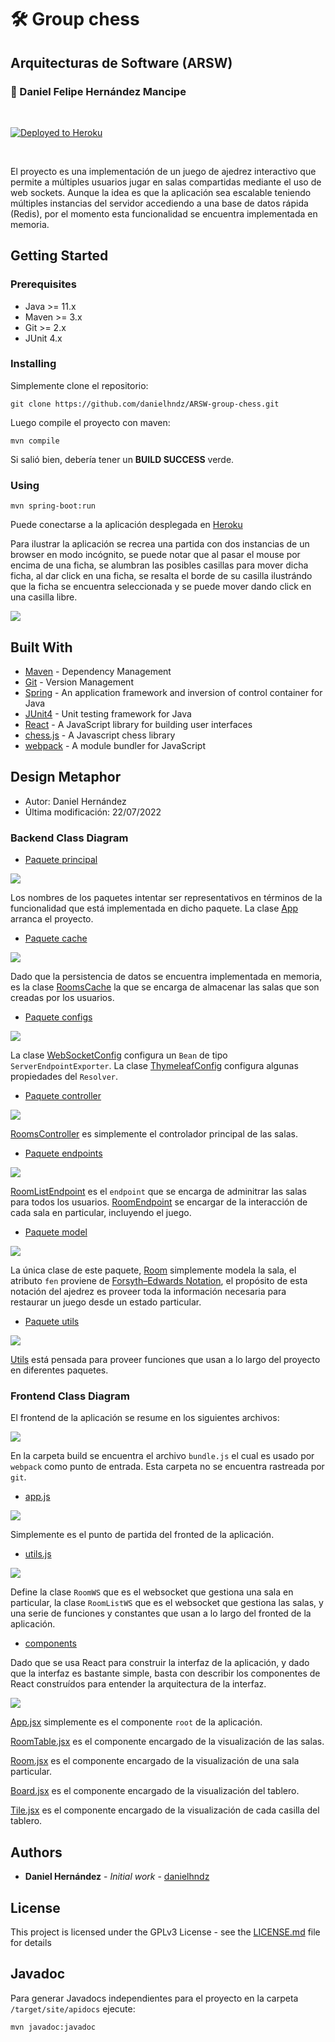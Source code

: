 # :hammer_and_wrench: Group chess

## Arquitecturas de Software (ARSW)

### :pushpin: Daniel Felipe Hernández Mancipe

<br/>

[![Deployed to Heroku](https://www.herokucdn.com/deploy/button.png)](https://secure-brook-34164.herokuapp.com/)

<br/>

El proyecto es una implementación de un juego de ajedrez interactivo que permite a múltiples usuarios jugar en salas compartidas mediante el uso de web sockets. Aunque la idea es que la aplicación sea escalable teniendo múltiples instancias del servidor accediendo a una base de datos rápida (Redis), por el momento esta funcionalidad se encuentra implementada en memoria.

## Getting Started

### Prerequisites

- Java >= 11.x
- Maven >= 3.x
- Git >= 2.x
- JUnit 4.x

### Installing

Simplemente clone el repositorio:

```
git clone https://github.com/danielhndz/ARSW-group-chess.git
```

Luego compile el proyecto con maven:

```
mvn compile
```

Si salió bien, debería tener un **BUILD SUCCESS** verde.

### Using

```
mvn spring-boot:run
```

Puede conectarse a la aplicación desplegada en [Heroku](https://secure-brook-34164.herokuapp.com/)

Para ilustrar la aplicación se recrea una partida con dos instancias de un browser en modo incógnito, se puede notar que al pasar el mouse por encima de una ficha, se alumbran las posibles casillas para mover dicha ficha, al dar click en una ficha, se resalta el borde de su casilla ilustrándo que la ficha se encuentra seleccionada y se puede mover dando click en una casilla libre.

![](../media/demo.gif?raw=true)

## Built With

- [Maven](https://maven.apache.org/) - Dependency Management
- [Git](https://git-scm.com/) - Version Management
- [Spring](https://spring.io/) - An application framework and inversion of control container for Java
- [JUnit4](https://junit.org/junit4/) - Unit testing framework for Java
- [React](https://reactjs.org/) - A JavaScript library for building user interfaces
- [chess.js](https://github.com/jhlywa/chess.js) - A Javascript chess library
- [webpack](https://webpack.js.org/) - A module bundler for JavaScript

## Design Metaphor

- Autor: Daniel Hernández
- Última modificación: 22/07/2022

### Backend Class Diagram

- [Paquete principal](/src/main/java/edu/escuelaing/arsw/finalproj/groupchess/)

![](../media/pkg_groupchess.png?raw=true)

Los nombres de los paquetes intentar ser representativos en términos de la funcionalidad que está implementada en dicho paquete. La clase [App](/src/main/java/edu/escuelaing/arsw/finalproj/groupchess/App.java) arranca el proyecto.

- [Paquete cache](/src/main/java/edu/escuelaing/arsw/finalproj/groupchess/cache/)

![](../media/pkg_cache.png?raw=true)

Dado que la persistencia de datos se encuentra implementada en memoria, es la clase [RoomsCache](/src/main/java/edu/escuelaing/arsw/finalproj/groupchess/cache/RoomsCache.java) la que se encarga de almacenar las salas que son creadas por los usuarios.

- [Paquete configs](/src/main/java/edu/escuelaing/arsw/finalproj/groupchess/configs/)

![](../media/pkg_configs.png?raw=true)

La clase [WebSocketConfig](/src/main/java/edu/escuelaing/arsw/finalproj/groupchess/configs/WebSocketConfig.java) configura un `Bean` de tipo `ServerEndpointExporter`. La clase [ThymeleafConfig](/src/main/java/edu/escuelaing/arsw/finalproj/groupchess/configs/ThymeleafConfig.java) configura algunas propiedades del `Resolver`.

- [Paquete controller](/src/main/java/edu/escuelaing/arsw/finalproj/groupchess/controller/)

![](../media/pkg_controller.png?raw=true)

[RoomsController](/src/main/java/edu/escuelaing/arsw/finalproj/groupchess/controller/RoomsController.java) es simplemente el controlador principal de las salas.

- [Paquete endpoints](/src/main/java/edu/escuelaing/arsw/finalproj/groupchess/endpoints/)

![](../media/pkg_endpoints.png?raw=true)

[RoomListEndpoint](/src/main/java/edu/escuelaing/arsw/finalproj/groupchess/endpoints/RoomListEndpoint.java) es el `endpoint` que se encarga de adminitrar las salas para todos los usuarios. [RoomEndpoint](/src/main/java/edu/escuelaing/arsw/finalproj/groupchess/endpoints/RoomEndPoint.java) se encargar de la interacción de cada sala en particular, incluyendo el juego.

- [Paquete model](/src/main/java/edu/escuelaing/arsw/finalproj/groupchess/model/)

![](../media/pkg_model.png?raw=true)

La única clase de este paquete, [Room](/src/main/java/edu/escuelaing/arsw/finalproj/groupchess/model/Room.java) simplemente modela la sala, el atributo `fen` proviene de [Forsyth–Edwards Notation](https://en.wikipedia.org/wiki/Forsyth%E2%80%93Edwards_Notation), el propósito de esta notación del ajedrez es proveer toda la información necesaria para restaurar un juego desde un estado particular.

- [Paquete utils](/src/main/java/edu/escuelaing/arsw/finalproj/groupchess/utils/)

![](../media/pkg_utils.png?raw=true)

[Utils](/src/main/java/edu/escuelaing/arsw/finalproj/groupchess/utils/Utils.java) está pensada para proveer funciones que usan a lo largo del proyecto en diferentes paquetes.

### Frontend Class Diagram

El frontend de la aplicación se resume en los siguientes archivos:

![](../media/frontend.png?raw=true)

En la carpeta build se encuentra el archivo `bundle.js` el cual es usado por `webpack` como punto de entrada. Esta carpeta no se encuentra rastreada por `git`.

- [app.js](/src/main/resources/static/js/app.js)

![](../media/frontend_app.png?raw=true)

Simplemente es el punto de partida del fronted de la aplicación.

- [utils.js](/src/main/resources/static/js/utils.js)

![](../media/frontend_utils.png?raw=true)

Define la clase `RoomWS` que es el websocket que gestiona una sala en particular, la clase `RoomListWS` que es el websocket que gestiona las salas, y una serie de funciones y constantes que usan a lo largo del fronted de la aplicación.

- [components](/src/main/resources/static/js/components/)

Dado que se usa React para construir la interfaz de la aplicación, y dado que la interfaz es bastante simple, basta con describir los componentes de React construídos para entender la arquitectura de la interfaz.

![](../media/pkg_components.png?raw=true)

[App.jsx](/src/main/resources/static/js/components/App.jsx) simplemente es el componente `root` de la aplicación.

[RoomTable.jsx](/src/main/resources/static/js/components/RoomTable.jsx) es el componente encargado de la visualización de las salas.

[Room.jsx](/src/main/resources/static/js/components/Room.jsx) es el componente encargado de la visualización de una sala particular.

[Board.jsx](/src/main/resources/static/js/components/Board.jsx) es el componente encargado de la visualización del tablero.

[Tile.jsx](/src/main/resources/static/js/components/Board.jsx) es el componente encargado de la visualización de cada casilla del tablero.

## Authors

- **Daniel Hernández** - _Initial work_ - [danielhndz](https://github.com/danielhndz)

## License

This project is licensed under the GPLv3 License - see the [LICENSE.md](LICENSE.md) file for details

## Javadoc

Para generar Javadocs independientes para el proyecto en la carpeta `/target/site/apidocs` ejecute:

```
mvn javadoc:javadoc
```
